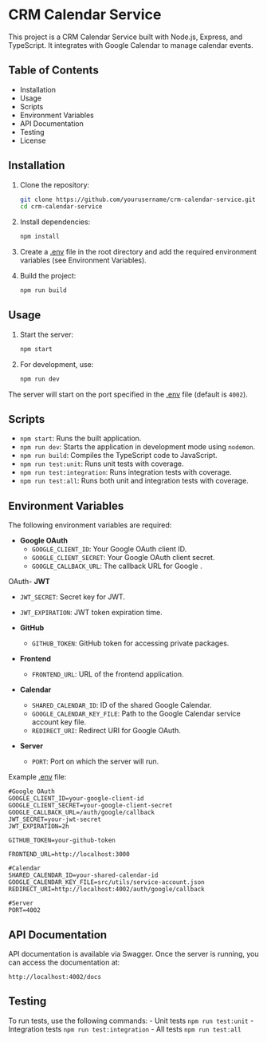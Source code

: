 # CRM Calendar Service

This project is a CRM Calendar Service built with Node.js, Express, and TypeScript. It integrates with Google Calendar to manage calendar events.

## Table of Contents

- Installation
- Usage
- Scripts
- Environment Variables
- API Documentation
- Testing
- License

## Installation

1. Clone the repository:
    ```sh
    git clone https://github.com/yourusername/crm-calendar-service.git
    cd crm-calendar-service
    ```

2. Install dependencies:
    ```sh
    npm install
    ```

3. Create a [.env](http://_vscodecontentref_/0) file in the root directory and add the required environment variables (see Environment Variables).

4. Build the project:
    ```sh
    npm run build
    ```

## Usage

1. Start the server:
    ```sh
    npm start
    ```

2. For development, use:
    ```sh
    npm run dev
    ```

The server will start on the port specified in the [.env](http://_vscodecontentref_/1) file (default is `4002`).

## Scripts

- `npm start`: Runs the built application.
- `npm run dev`: Starts the application in development mode using `nodemon`.
- `npm run build`: Compiles the TypeScript code to JavaScript.
- `npm run test:unit`: Runs unit tests with coverage.
- `npm run test:integration`: Runs integration tests with coverage.
- `npm run test:all`: Runs both unit and integration tests with coverage.

## Environment Variables

The following environment variables are required:

- **Google OAuth**
  - `GOOGLE_CLIENT_ID`: Your Google OAuth client ID.
  - `GOOGLE_CLIENT_SECRET`: Your Google OAuth client secret.
  - `GOOGLE_CALLBACK_URL`: The callback URL for Google .

OAuth- **JWT**
  - `JWT_SECRET`: Secret key for JWT.
  - `JWT_EXPIRATION`: JWT token expiration time.

- **GitHub**
  - `GITHUB_TOKEN`: GitHub token for accessing private packages.

- **Frontend**
  - `FRONTEND_URL`: URL of the frontend application.

- **Calendar**
  - `SHARED_CALENDAR_ID`: ID of the shared Google Calendar.
  - `GOOGLE_CALENDAR_KEY_FILE`: Path to the Google Calendar service account key file.
  - `REDIRECT_URI`: Redirect URI for Google OAuth.

- **Server**
  - `PORT`: Port on which the server will run.

Example [.env](http://_vscodecontentref_/2) file:
```properties
#Google OAuth
GOOGLE_CLIENT_ID=your-google-client-id
GOOGLE_CLIENT_SECRET=your-google-client-secret
GOOGLE_CALLBACK_URL=/auth/google/callback
JWT_SECRET=your-jwt-secret
JWT_EXPIRATION=2h

GITHUB_TOKEN=your-github-token

FRONTEND_URL=http://localhost:3000

#Calendar
SHARED_CALENDAR_ID=your-shared-calendar-id
GOOGLE_CALENDAR_KEY_FILE=src/utils/service-account.json
REDIRECT_URI=http://localhost:4002/auth/google/callback

#Server
PORT=4002
```

## API Documentation
API documentation is available via Swagger. Once the server is running, you can access the documentation at:
```
http://localhost:4002/docs
```
## Testing
To run tests, use the following commands:
    - Unit tests
    ```
    npm run test:unit
    ```
    - Integration tests
    ```
    npm run test:integration
    ```
    - All tests
    ```
    npm run test:all
    ```